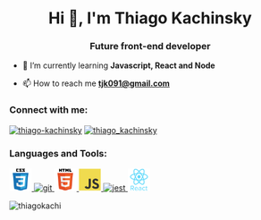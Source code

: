 <h1 align="center">Hi 👋, I'm Thiago Kachinsky</h1>
<h3 align="center">Future front-end developer</h3>

- 🌱 I’m currently learning **Javascript, React and Node**

- 📫 How to reach me **tjk091@gmail.com**

<h3 align="left">Connect with me:</h3>
<p align="left">
<a href="https://linkedin.com/in/thiago-kachinsky" target="blank"><img align="center" src="https://cdn.jsdelivr.net/npm/simple-icons@3.0.1/icons/linkedin.svg" alt="thiago-kachinsky" height="30" width="40" /></a>
<a href="https://instagram.com/thiago_kachinsky" target="blank"><img align="center" src="https://cdn.jsdelivr.net/npm/simple-icons@3.0.1/icons/instagram.svg" alt="thiago_kachinsky" height="30" width="40" /></a>
</p>

<h3 align="left">Languages and Tools:</h3>
<p align="left"> <a href="https://www.w3schools.com/css/" target="_blank"> <img src="https://raw.githubusercontent.com/devicons/devicon/master/icons/css3/css3-original-wordmark.svg" alt="css3" width="40" height="40"/> </a> <a href="https://git-scm.com/" target="_blank"> <img src="https://www.vectorlogo.zone/logos/git-scm/git-scm-icon.svg" alt="git" width="40" height="40"/> </a> <a href="https://www.w3.org/html/" target="_blank"> <img src="https://raw.githubusercontent.com/devicons/devicon/master/icons/html5/html5-original-wordmark.svg" alt="html5" width="40" height="40"/> </a> <a href="https://developer.mozilla.org/en-US/docs/Web/JavaScript" target="_blank"> <img src="https://raw.githubusercontent.com/devicons/devicon/master/icons/javascript/javascript-original.svg" alt="javascript" width="40" height="40"/> </a> <a href="https://jestjs.io" target="_blank"> <img src="https://www.vectorlogo.zone/logos/jestjsio/jestjsio-icon.svg" alt="jest" width="40" height="40"/> </a> <a href="https://reactjs.org/" target="_blank"> <img src="https://raw.githubusercontent.com/devicons/devicon/master/icons/react/react-original-wordmark.svg" alt="react" width="40" height="40"/> </a> </p>

<p><img align="center" src="https://github-readme-stats.vercel.app/api/top-langs?username=thiagokachi&show_icons=true&locale=en&layout=compact" alt="thiagokachi" /></p>
